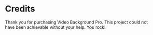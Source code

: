# Credits

Thank you for purchasing Video Background Pro. This project could not have been achievable without your help. You rock!